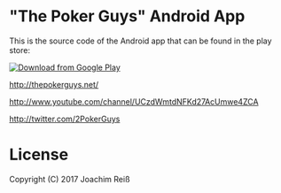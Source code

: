 "The Poker Guys" Android App
=======================

This is the source code of the Android app that can be found in the play store:

[![Download from Google Play](http://www.android.com/images/brand/android_app_on_play_large.png "Download from Google Play")](https://play.google.com/store/apps/details?id=de.reiss.thepokerguys)

http://thepokerguys.net/

http://www.youtube.com/channel/UCzdWmtdNFKd27AcUmwe4ZCA

http://twitter.com/2PokerGuys

# License
Copyright (C) 2017 Joachim Reiß